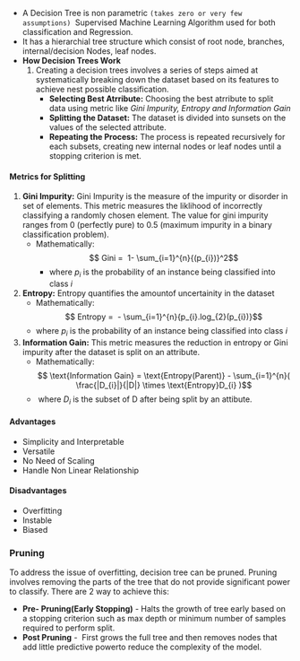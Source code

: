 - A Decision Tree is non parametric `(takes zero or very few assumptions)`  Supervised Machine Learning Algorithm used for both classification and Regression.
- It has a hierarchial tree structure which consist of root node, branches, internal/decision Nodes, leaf nodes.
- **How Decision Trees Work**
	1. Creating a decision trees involves a series of steps aimed at systematically breaking down the  dataset based on its features to achieve nest possible classification.
		- **Selecting Best Atrribute:** Choosing the best atrribute to split data using metric like *Gini Impurity, Entropy and Information Gain*
		- **Splitting the Dataset:** The dataset is divided into sunsets on the values of the selected attribute.
		- **Repeating the Process:** The process is repeated recursively for each subsets, creating new internal nodes or leaf nodes until a stopping criterion is met.

#### Metrics for Splitting
1. **Gini Impurity:** Gini Impurity is the measure of the impurity or disorder in set of elements. This metric measures the liklihood of incorrectly classifying a randomly chosen element. The value for gini impurity ranges from 0 (perfectly pure) to 0.5 (maximum impurity in a binary classification problem).
	- Mathematically:
		 $$ Gini =  1- \sum_{i=1}^{n}{(p_{i})}^2$$
		- where $p_{i}$ is the probability of an instance being classified into class *i*
2. **Entropy:** Entropy quantifies the amountof uncertainity in the dataset 
	- Mathematically:
		$$ Entropy =  - \sum_{i=1}^{n}{p_{i}.log_{2}(p_{i})}$$
	- where $p_{i}$ is the probability of an instance being classified into class *i*
3. **Information Gain:** This metric measures the reduction in entropy or Gini impurity after the dataset is split on an attribute.
	- Mathematically:
		$$ \text{Information Gain} = \text{Entropy(Parent)} - \sum_{i=1}^{n}( \frac{|D_{i}|}{|D|} \times \text{Entropy}D_{i} )$$
	-  where $D_{i}$ is the subset of D after being split by an attibute.

#### Advantages
- Simplicity and Interpretable
- Versatile
- No Need of Scaling
- Handle Non Linear Relationship

#### Disadvantages
- Overfitting
- Instable
- Biased

### Pruning
To address the issue of overfitting, decision tree can be pruned. Pruning involves removing the parts of the tree that do not provide significant power to classify. There are 2 way to achieve this:
- **Pre- Pruning(Early Stopping)** - Halts the growth of tree early based on a stopping criterion such as max depth or minimum number of samples required to perform split.
- **Post Pruning** -  First grows the full tree and then removes nodes that add little predictive powerto reduce the complexity of the model.